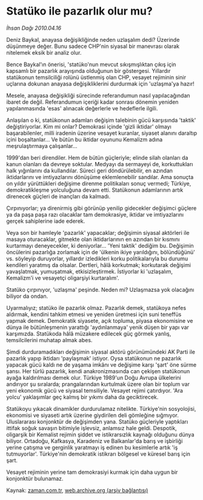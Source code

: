 # Statüko ile pazarlık olur mu?

*İhsan Dağı 2010.04.16*

<td class="columnist-detail">
<p>Deniz Baykal, anayasa değişikliğinde neden uzlaşalım dedi? Üzerinde düşünmeye değer. Bunu sadece CHP'nin siyasal bir manevrası olarak nitelemek eksik bir analiz olur.</p>
<p>
<div id="haberMetinDiv">
<p>Bence Baykal'ın önerisi, 'statüko'nun mevcut sıkışmışlıktan çıkış için kapsamlı bir pazarlık arayışında olduğunun bir göstergesi. Yıllardır statükonun temsilciliği rolünü üstlenmiş olan CHP, vesayet rejiminin sinir uçlarına dokunan anayasa değişikliklerini durdurmak için 'uzlaşma'ya hazır!
<p>Mesele, anayasa değişikliği sürecinde referandumun nasıl yapılacağından ibaret de değil. Referandumun içeriği kadar sonrası dönemin yeniden yapılanmasında 'esas' alınacak değerlerle ve hedeflerle ilgili.
<p>Anlaşılan o ki, statükonun adamları değişim talebinin gücü karşısında 'taktik' değiştiriyorlar. Kim mi onlar? Demokrasi içinde 'gizli iktidar' olmayı başarabilenler, milli iradenin üzerine vesayet kuranlar, siyaset alanını daraltıp içini boşaltanlar... Ve bütün bu iktidar oyununu Kemalizm adına meşrulaştırmaya çalışanlar...
<p>1999'dan beri direndiler. Hem de bütün güçleriyle; elinde silah olanları da kanun olanları da devreye soktular. Medyayı da sermayeyi de, korkuttukları halk yığınlarını da kullandılar. Süreci geri döndürülebilir, en azından iktidarlarını ve imtiyazlarını dönüşüme eklemlenebilir sandılar. Ama sonuçta on yıldır yürüttükleri değişime direnme politikaları sonuç vermedi; Türkiye, demokratikleşme yolculuğuna devam etti. Statükonun adamlarının artık direnecek güçleri de inançları da kalmadı.
<p>Çırpınıyorlar; ya direnirmiş gibi görünüp yenilip gidecekler değişimci güçlere ya da paşa paşa razı olacaklar tam demokrasiye, iktidar ve imtiyazlarını gerçek sahiplerine iade ederek.
<p>Veya son bir hamleyle 'pazarlık' yapacaklar; değişimin siyasal aktörleri ile masaya oturacaklar, gitmekte olan iktidarlarının en azından bir kısmını kurtarmayı deneyecekler, ki deniyorlar... 'Yeni taktik' dediğim bu. Değişimin öncülerini pazarlığa zorlamak için de 'ülkenin ikiye yarıldığını, bölündüğünü' vs. söyleyip duruyorlar, yıllardır izledikleri korku politikalarıyla bu durumu kendileri yaratmış da olsalar. Dertleri, hâlâ korkutmak; korkutarak değişimi yavaşlatmak, yumuşatmak, etkisizleştirmek. İstiyorlar ki 'uzlaşalım, Kemalizm'i ve vesayetçi oligarşiyi kurtaralım'.
<p>Statüko çırpınıyor, 'uzlaşma' peşinde. Neden mi? Uzlaşmazsa yok olacağını biliyor da ondan.
<p>Uyarmalıyız; statüko ile pazarlık olmaz. Pazarlık demek, statükoya nefes aldırmak, kendini tahkim etmesi ve yeniden üretmesi için suni teneffüs yapmak demek. Demokratik siyasete, açık topluma, piyasa ekonomisine ve dünya ile bütünleşmenin yarattığı 'aydınlanmaya' yenik düşen bir yapı var karşımızda. Statükoda hâlâ müzakere edilecek güç görmek yanlış, temsilcilerini muhatap almak abes.
<p>Şimdi durduramadıkları değişimin siyasal aktörü görünümündeki AK Parti ile pazarlık yapıp iktidarı 'paylaşmak' istiyor. Oysa statükonun ne pazarlık yapacak gücü kaldı ne de yaşama imkânı ve değişime karşı 'şart' öne sürme şansı. Her türlü pazarlık, kendi anakronizmasında can çekişen statükonun ayağa kaldırılması demek olur. Türkiye 1989'un Doğu Avrupa ülkelerini andırıyor şu sıralarda; prangalarından kurtulmak üzere olan bir toplum var yeni ekonomik gücü ve siyasal temsiliyle. Vesayet rejimi çatırdıyor. 'Ara yolcu' yaklaşımlar geç kalmış bir yıkımı daha da geciktirecek.
<p>Statükoyu yıkacak dinamikler durdurulamaz nitelikte. Türkiye'nin sosyolojisi, ekonomisi ve siyaseti artık üzerine giydirilen deli gömleğine sığmıyor. Uluslararası konjonktür de değişimden yana. Statüko güçleriyle yaptıkları ittifak soğuk savaşın bitimiyle işlevsiz, anlamsız hale geldi. Despotik, oligarşik bir Kemalist rejimin şiddet ve istikrarsızlık kaynağı olduğunu dünya biliyor. Ortadoğu, Kafkasya, Karadeniz ve Balkanlar'da barış ve işbirliği yerine çatışma ve gerginlik yaratmayı iş edinen bu kesimlerle artık 'iş tutmuyorlar'. Türkiye'nin demokratik istikrarı bölgesel ve küresel barış için şart.
<p>Vesayet rejiminin yerine tam demokrasiyi kurmak için daha uygun bir konjonktür bulunamaz.</p></p></p></p></p></p></p></p></p></p></p></div>
</p>
<a href="http://web.archive.org/web/20110107171453/mailto:i.dagi@zaman.com.tr">
</a></td>

Kaynak: [zaman.com.tr](http://zaman.com.tr/yazar.do?yazino=973740), [web.archive.org (arşiv bağlantısı)](http://web.archive.org/web/20110107171453/http://www.zaman.com.tr/yazar.do?yazino=973740)

